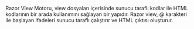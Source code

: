 Razor View Motoru, view dosyaları içerisinde sunucu taraflı kodlar ile HTML kodlarının bir arada kullanımını sağlayan bir yapıdır. Razor view, @ karakteri ile başlayan ifadeleri sunucu taraflı çalıştırır ve HTML çıktısı oluşturur.
